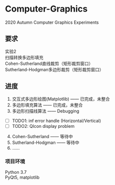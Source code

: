 # Computer-Graphics
2020 Autumn Computer Graphics Experiments

## 要求
实验2 <br />
扫描转换多边形填充 <br />
Cohen-Sutherland直线裁剪（矩形裁剪窗口） <br />
Sutherland-Hodgman多边形裁剪（矩形裁剪窗口） <br />

## 进度
1. 交互式多边形绘图(Matplotlib) —— 已完成，未整合 <br />
2. 多边形填充算法 —— 已完成，未整合 <br />
3. 多边形扫描线算法 —— Debugging <br />
- [ ] TODO1: inf error handle (Horizontal/Vertical)
- [ ] TODO2: QIcon display problem
4. Cohen-Sutherland —— 等待中 <br />
5. Sutherland-Hodgman —— 等待中 <br />
6. ……

### 项目环境
Python 3.7 <br />
PyQt5, matplotlib
